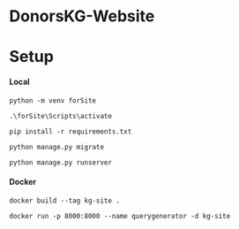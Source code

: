 # DonorsKG-Website

# Setup

#### Local

`python -m venv forSite`

`.\forSite\Scripts\activate`

`pip install -r requirements.txt`

`python manage.py migrate`

`python manage.py runserver`

#### Docker

`docker build --tag kg-site .`

`docker run -p 8000:8000 --name querygenerator -d kg-site`
